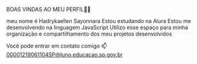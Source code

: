 BOAS VINDAS AO MEU PERFIL💙💙

meu nome é Hadrykaellen Sayonnara
Estou estudando na Alura
Estou me desenvolvendo na linguagem JavaScript
Utilizo esse espaço para minha organização e compartilhamento dos meu projetos desenvolvidos

Você pode entrar em contato comigo 📫
00001219061104SP@luno.educacao.sp.gov.br
